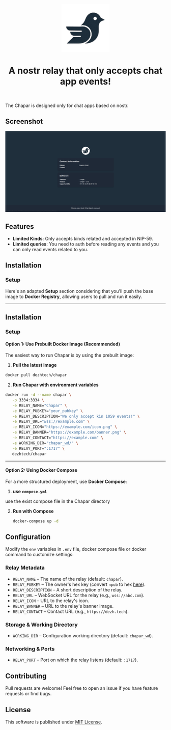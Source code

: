 <p align="center"> 
    <img alt="chapar" src="./static/img/logo-transp.png" width="150" height="150" />
</p>

<h1 align="center">
A nostr relay that only accepts chat app events!
</h1>

<br/>

The Chapar is designed only for chat apps based on nostr.

## Screenshot

<img alt="chapar" src="./static/img/ss.png"/>

## Features

- **Limited Kinds**: Only accepts kinds related and accepted in NIP-59.
- **Limited queries**: You need to auth before reading any events and you can only read events related to you.

## Installation

### Setup

Here's an adapted **Setup** section considering that you'll push the base image to **Docker Registry**, allowing users to pull and run it easily.

---

## **Installation**

### **Setup**

#### **Option 1: Use Prebuilt Docker Image (Recommended)**

The easiest way to run Chapar is by using the prebuilt image:

1. **Pull the latest image**

```sh
docker pull dezhtech/chapar
```

2. **Run Chapar with environment variables**

```sh
docker run -d --name chapar \
   -p 3334:3334 \
   -e RELAY_NAME="Chapar" \
   -e RELAY_PUBKEY="your_pubkey" \
   -e RELAY_DESCRIPTION="We only accept kin 1059 events!" \
   -e RELAY_URL="wss://example.com" \
   -e RELAY_ICON="https://example.com/icon.png" \
   -e RELAY_BANNER="https://example.com/banner.png" \
   -e RELAY_CONTACT="https://example.com" \
   -e WORKING_DIR="chapar_wd/" \
   -e RELAY_PORT=":1717" \
   dezhtech/chapar
```

---

#### **Option 2: Using Docker Compose**

For a more structured deployment, use **Docker Compose**:

1. **use `compose.yml`**

use the exist compose file in the Chapar directory


2. **Run with Compose**
   ```sh
   docker-compose up -d
   ```

## Configuration

Modify the `env` variables in `.env` file, docker compose file or docker command to customize settings:

### Relay Metadata

- `RELAY_NAME` – The name of the relay (default: `chapar`).
- `RELAY_PUBKEY` – The owner's hex key (convert `npub` to hex [here](https://nostrcheck.me/converter/)).
- `RELAY_DESCRIPTION` – A short description of the relay.
- `RELAY_URL` – WebSocket URL for the relay (e.g., `wss://abc.com`).
- `RELAY_ICON` – URL to the relay's icon.
- `RELAY_BANNER` – URL to the relay's banner image.
- `RELAY_CONTACT` – Contact URL (e.g., `https://dezh.tech`).

### Storage & Working Directory

- `WORKING_DIR` – Configuration working directory (default: `chapar_wd`).

### Networking & Ports

- `RELAY_PORT` – Port on which the relay listens (default: `:1717`).

## Contributing

Pull requests are welcome! Feel free to open an issue if you have feature requests or find bugs.

## License

This software is published under [MIT License](../LICENSE).
